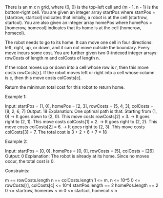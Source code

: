There is an m x n grid, where (0, 0) is the top-left cell and (m - 1, n - 1)
is the bottom-right cell. You are given an integer array startPos where
startPos = [startrow, startcol] indicates that initially, a robot is at the
cell (startrow, startcol). You are also given an integer array homePos where
homePos = [homerow, homecol] indicates that its home is at the cell (homerow,
homecol).

The robot needs to go to its home. It can move one cell in four directions:
left, right, up, or down, and it can not move outside the boundary. Every
move incurs some cost. You are further given two 0-indexed integer arrays:
rowCosts of length m and colCosts of length n.


If the robot moves up or down into a cell whose row is r, then this move
costs rowCosts[r].
If the robot moves left or right into a cell whose column is c, then this
move costs colCosts[c].


Return the minimum total cost for this robot to return home.


Example 1:


Input: startPos = [1, 0], homePos = [2, 3], rowCosts = [5, 4, 3], colCosts =
[8, 2, 6, 7]
Output: 18
Explanation: One optimal path is that:
Starting from (1, 0)
-> It goes down to (2, 0). This move costs rowCosts[2] = 3.
-> It goes right to (2, 1). This move costs colCosts[1] = 2.
-> It goes right to (2, 2). This move costs colCosts[2] = 6.
-> It goes right to (2, 3). This move costs colCosts[3] = 7.
The total cost is 3 + 2 + 6 + 7 = 18

Example 2:


Input: startPos = [0, 0], homePos = [0, 0], rowCosts = [5], colCosts = [26]
Output: 0
Explanation: The robot is already at its home. Since no moves occur, the
total cost is 0.



Constraints:


m == rowCosts.length
n == colCosts.length
1 <= m, n <= 10^5
0 <= rowCosts[r], colCosts[c] <= 10^4
startPos.length == 2
homePos.length == 2
0 <= startrow, homerow < m
0 <= startcol, homecol < n




